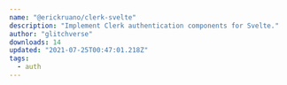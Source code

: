 ```yaml
---
name: "@erickruano/clerk-svelte"
description: "Implement Clerk authentication components for Svelte."
author: "glitchverse"
downloads: 14
updated: "2021-07-25T00:47:01.218Z"
tags: 
  - auth
---
```

